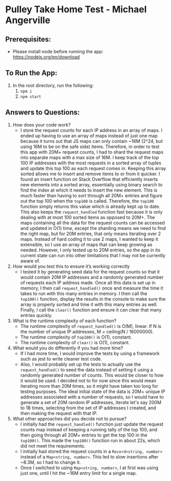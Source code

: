 # Pulley Take Home Test - Michael Angerville

## Prerequisites:
* Please install node before running the app: https://nodejs.org/en/download

## To Run the App:
1. In the root directory, run the following:
   1. `npm i`
   2. `npm start`

## Answers to Questions:
1. How does your code work?
    - I store the request counts for each IP address in an array of maps. I ended up having to use an array of maps instead of just one map because it turns out that JS maps can only contain ~16M (2^24, but using 16M to be on the safe side) items. Therefore, in order to test this app with 20M+ request counts, I had to shard the request maps into separate maps with a max size of 16M. I keep track of the top 100 IP addresses with the most requests in a sorted array of tuples and update this top 100 as each request comes in. Keeping this array sorted allows me to insert and remove items to or from it quicker. I found an insert function on Stack Overflow that efficiently inserts new elements into a sorted array, essentially using binary search to find the index at which it needs to insert the new element. This is much faster than having to sort through all 20M+ entries and figure out the top 100 when the `top100` is called. Therefore, the `top100` function simply returns this value which is already kept up to date. This also keeps the `request_handled` function fast because it is only dealing with at most 100 sorted items as opposed to 20M+. The maps containing all the data for the request counts can be accessed and updated in O(1) time, except the sharding means we need to find the right map, but for 20M entries, that only means iterating over 2 maps. Instead of hard coding it to use 2 maps, I wanted to keep it extensible, so I use an array of maps that can keep growing as needed. However, I only tested up to 20M entries, so the app in its current state can run into other limitations that I may not be currently aware of. 
2. How would you test this to ensure it’s working correctly
    - I tested it by generating seed data for the request counts so that it would contain 20M IP addresses and a randomly generated number of requests each IP address made. Once all this data is set up in memory, I then call `request_handled()` once and measure the time it takes to run with this many entries in memory. I then call the `top100()` function, display the results in the console to make sure the array is properly sorted and time it with this many entries as well. Finally, I call the `clear()` function and ensure it can clear that many entries quickly.
3. What is the runtime complexity of each function?
    - The runtime complexity of `request_handled()` is O(M), linear. If N is the number of unique IP addresses, M = ceiling(N / 16000000).
    - The runtime complexity of `top100()` is O(1), constant.
    - The runtime complexity of `clear()` is O(1), constant.
4. What would you do differently if you had more time?
    - If I had more time, I would improve the tests by using a framework such as jest to write cleaner test code.
    - Also, I would probably set up the tests to actually use the `request_handled()` to seed the data instead of setting it using a randomly generated number of counts. This would be closer to how it would be used. I decided not to for now since this would mean iterating more than 20M times, so it might have taken too long for testing purposes. The ideal initial state of the data is 20M+ unique IP addresses associated with a number of requests, so I would have to generate a set of 20M random IP addresses, iterate let's say 200M to 1B times, selecting from the set of IP addresses I created, and then making the request with that IP.
5. What other approaches did you decide not to pursue?
    - I initially had the `request_handled()` function just update the request counts map instead of keeping a running tally of the top 100, and then going through all 20M+ entries to get the top 100 in the `top100()`. This made the `top100()` function run in about 22s, which did not meet the requirements.
    - I initially had stored the request counts in a `Record<string, number>` instead of a `Map<string, number>`. This led to slow insertions after ~8.3M, so I had to change it.
    - Once I switched to using `Map<string, number>`, I at first was using just one, until I hit the ~16M entry limit for a single map.
